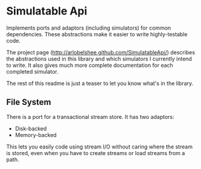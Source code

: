 Simulatable Api
===============

Implements ports and adaptors (including simulators) for common dependencies. These abstractions make it easier to write highly-testable code.

The project page (http://arlobelshee.github.com/SimulatableApi/) describes the abstractions used in this library and which simulators I currently intend to write. It also gives much more complete documentation for each completed simulator.

The rest of this readme is just a teaser to let you know what's in the library.

File System
-----------

There is a port for a transactional stream store. It has two adaptors:

 * Disk-backed
 * Memory-backed

This lets you easily code using stream I/O without caring where the stream is stored, even when you have to create streams or load streams from a path.
